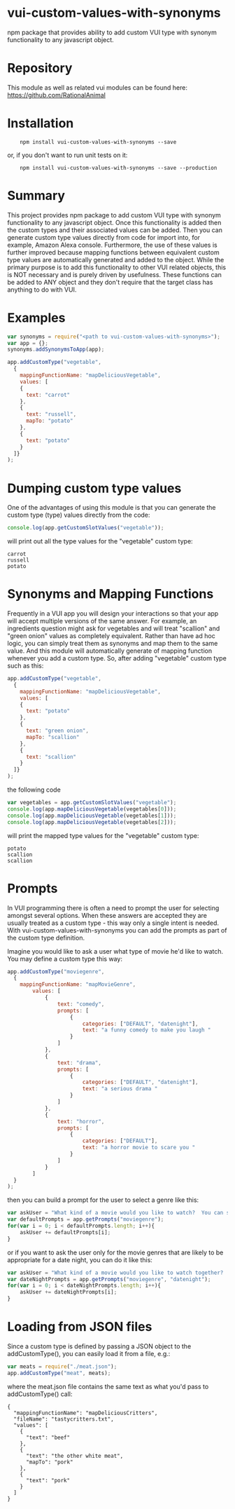 # vui-custom-values-with-synonyms

npm package that provides ability to add custom VUI type with synonym functionality to any javascript object.

# Repository
This module as well as related vui modules can be found here:
https://github.com/RationalAnimal

# Installation

```shell
	npm install vui-custom-values-with-synonyms --save
```
or, if you don't want to run unit tests on it:

```shell
	npm install vui-custom-values-with-synonyms --save --production
```

# Summary

This project provides npm package to add custom VUI type with synonym functionality to any javascript object.
Once this functionality is added then the custom types and their associated values can be added.
Then you can generate custom type values directly from code for import into, for example, Amazon Alexa console.
Furthermore, the use of these values is further improved because mapping functions between equivalent custom type values are automatically generated and added to the object.
While the primary purpose is to add this functionality to other VUI related objects, this is NOT necessary and is purely driven by usefulness.
These functions can be added to ANY object and they don't require that the target class has anything to do with VUI.

# Examples

```javascript
var synonyms = require("<path to vui-custom-values-with-synonyms>");
var app = {};
synonyms.addSynonymsToApp(app);

app.addCustomType("vegetable",
  {
    mappingFunctionName: "mapDeliciousVegetable",
    values: [
    {
      text: "carrot"
    },
    {
      text: "russell",
      mapTo: "potato"
    },
    {
      text: "potato"
    }
  ]}
);

```
# Dumping custom type values

One of the advantages of using this module is that you can generate the custom type (type) values directly from the code:

```javascript
console.log(app.getCustomSlotValues("vegetable"));
```

will print out all the type values for the "vegetable" custom type:

```shell
carrot
russell
potato
```

# Synonyms and Mapping Functions

Frequently in a VUI app you will design your interactions so that your app will accept multiple versions of the same answer.
For example, an ingredients question might ask for vegetables and will treat "scallion" and "green onion" values as completely equivalent.
Rather than have ad hoc logic, you can simply treat them as synonyms and map them to the same value.
And this module will automatically generate of mapping function whenever you add a custom type.
So, after adding "vegetable" custom type such as this:

```javascript
app.addCustomType("vegetable",
  {
    mappingFunctionName: "mapDeliciousVegetable",
    values: [
    {
      text: "potato"
    },
    {
      text: "green onion",
      mapTo: "scallion"
    },
    {
      text: "scallion"
    }
  ]}
);
```

the following code

```javascript
var vegetables = app.getCustomSlotValues("vegetable");
console.log(app.mapDeliciousVegetable(vegetables[0]));
console.log(app.mapDeliciousVegetable(vegetables[1]));
console.log(app.mapDeliciousVegetable(vegetables[2]));
```

will print the mapped type values for the "vegetable" custom type:

```shell
potato
scallion
scallion
```
# Prompts

In VUI programming there is often a need to prompt the user for selecting amongst
several options. When these answers are accepted they are usually treated as a
custom type - this way only a single intent is needed.  With vui-custom-values-with-synonyms
you can add the prompts as part of the custom type definition.

Imagine you would like to ask a user what type of movie he'd like to watch.  You may
define a custom type this way:

```javascript
app.addCustomType("moviegenre",
  {
    mappingFunctionName: "mapMovieGenre",
		values: [
			{
				text: "comedy",
				prompts: [
					{
						categories: ["DEFAULT", "datenight"],
						text: "a funny comedy to make you laugh "
					}
				]
			},
			{
				text: "drama",
				prompts: [
					{
						categories: ["DEFAULT", "datenight"],
						text: "a serious drama "
					}
				]
			},
			{
				text: "horror",
				prompts: [
					{
						categories: ["DEFAULT"],
						text: "a horror movie to scare you "
					}
				]
			}
		]
  }
);
```

then you can build a prompt for the user to select a genre like this:

```javascript
var askUser = "What kind of a movie would you like to watch?  You can select from: ";
var defaultPrompts = app.getPrompts("moviegenre");
for(var i = 0; i < defaultPrompts.length; i++){
	askUser += defaultPrompts[i];
}
```

or if you want to ask the user only for the movie genres that are likely to be
appropriate for a date night, you can do it like this:

```javascript
var askUser = "What kind of a movie would you like to watch together?  You can select from: ";
var dateNightPrompts = app.getPrompts("moviegenre", "datenight");
for(var i = 0; i < dateNightPrompts.length; i++){
	askUser += dateNightPrompts[i];
}
```


# Loading from JSON files

Since a custom type is defined by passing a JSON object to the addCustomType(),
you can easily load it from a file, e.g.:

```javascript
var meats = require("./meat.json");
app.addCustomType("meat", meats);
```

where the meat.json file contains the same text as what you'd pass to
addCustomType() call:

```shell
{
  "mappingFunctionName": "mapDeliciousCritters",
  "fileName": "tastycritters.txt",
  "values": [
    {
      "text": "beef"
    },
    {
      "text": "the other white meat",
      "mapTo": "pork"
    },
    {
      "text": "pork"
    }
  ]
}
```
